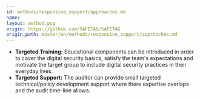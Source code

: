 ```yaml
---
id: methods/responsive_support/approaches.md
name: 
layout: method.pug
origin: https://github.com/SAFETAG/SAFETAG
origin_path: master/en/methods/responsive_support/approaches.md
---
```


* **Targeted Training:** Educational components can be introduced in order to cover the digital security basics, satisfy the team's expectations and motivate the target group to include digital security practices in their everyday lives.
* **Targeted Support:** The auditor can provide small targeted technical/policy development support where there expertise overlaps and the audit time-line allows. 


